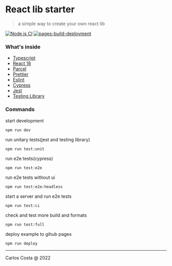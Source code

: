 # React lib starter

> a simple way to create your own react lib

[![Node.js CI](https://github.com/C4co/react-lib-starter/actions/workflows/node.js.yml/badge.svg)](https://github.com/C4co/react-lib-starter/actions/workflows/node.js.yml)
[![pages-build-deployment](https://github.com/C4co/react-lib-starter/actions/workflows/pages/pages-build-deployment/badge.svg)](https://github.com/C4co/react-lib-starter/actions/workflows/pages/pages-build-deployment)

### What's inside

- [Typescript](https://www.typescriptlang.org)
- [React 18](https://reactjs.org/blog/2022/03/29/react-v18.html)
- [Parcel](https://parceljs.org)
- [Prettier](https://prettier.io)
- [Eslint](https://eslint.org)
- [Cypress](https://www.cypress.io)
- [Jest](https://jestjs.io)
- [Testing Library](https://testing-library.com)

### Commands

start development

```
npm run dev
```

run unitary tests(jest and testing library)

```
npm run test:unit
```

run e2e tests(cypress)

```
npm run test:e2e
```

run e2e tests without ui

```
npm run test:e2e:headless
```

start a server and run e2e tests

```
npm run test:ci
```

check and test more build and formats

```
npm run test:full
```

deploy example to gihub pages

```
npm run deploy
```

---

Carlos Costa @ 2022
